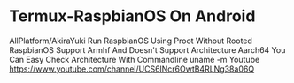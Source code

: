 # Termux-RaspbianOS On Android
AllPlatform/AkiraYuki
Run RaspbianOS Using Proot Without Rooted
RaspbianOS Support Armhf And Doesn't Support Architecture Aarch64
You Can Easy Check Architecture With Commandline uname -m
Youtube https://www.youtube.com/channel/UCS6lNcr6OwtB4RLNg38a06Q
